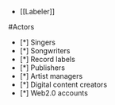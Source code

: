 - [[Labeler]]
  
#Actors 

- [*] Singers
- [*] Songwriters 
- [*] Record labels
- [*] Publishers 
- [*] Artist managers
- [*] Digital content creators 
- [*] Web2.0 accounts